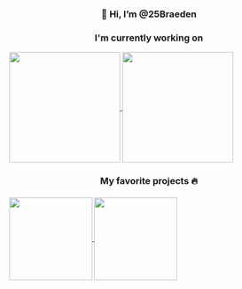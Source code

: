 <h3 align="Center">👋 Hi, I’m @25Braeden<h3>
<p align="Center">I'm currently working on<br>
  
  <p>
<a href="https://github.com/anuraghazra/github-readme-stats">
  <img height=200 align="center" src="https://github-readme-stats.vercel.app/api?username=25Braeden&theme=shadow_blue&card_width=320" />
</a>
<a href="https://github.com/anuraghazra/convoychat">
  <img height=200 align="center" src="https://github-readme-stats.vercel.app/api/top-langs?username=25Braeden&layout=compact&theme=shadow_blue&hide=tex,html&card_width=320" />
</a>
<br>
<h3 align="Center">My favorite projects 🔥<h4>
<a href="https://github.com/25Braeden/AdventOfCode2023">
  <img height=150 align="center" src="https://github-readme-stats.vercel.app/api/pin/?username=25Braeden&repo=AdventOfCode2023&theme=shadow_blue" />
</a>
<a href="https://gist.github.com/25Braeden/87cf0fef13b22c1868c4946586b71d43">
  <img height=150 align="center" src="https://github-readme-stats.vercel.app/api/gist?id=87cf0fef13b22c1868c4946586b71d43&theme=shadow_blue" />
</a>
